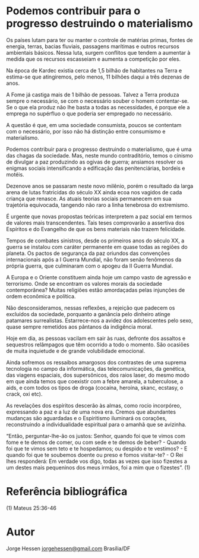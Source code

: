 # Podemos contribuir para o progresso destruindo o materialismo

Os países lutam para ter ou manter o controle de matérias primas, fontes de energia, terras, bacias fluviais, passagens marítimas e outros recursos ambientais básicos. Nessa luta, surgem conflitos que tendem a aumentar à medida que os recursos escasseiam e aumenta a competição por eles.

Na época de Kardec existia cerca de 1,5 bilhão de habitantes na Terra e estima-se que atingiremos, pelo menos, 11 bilhões daqui a três dezenas de anos.

A Fome já castiga mais de 1 bilhão de pessoas. Talvez a Terra produza sempre o necessário, se com o necessário souber o homem contentar-se. Se o que ela produz não lhe basta a todas as necessidades, é porque ele a emprega no supérfluo o que poderia ser empregado no necessário.

A questão é que, em uma sociedade consumista, poucos se contentam com o necessário, por isso não há distinção entre consumismo e materialismo.

Podemos contribuir para o progresso destruindo o materialismo, que é uma das chagas da sociedade. Mas, neste mundo contraditório, temos o cinismo de divulgar a paz produzindo as ogivas de guerra; ansiamos resolver os enigmas sociais intensificando a edificação das penitenciárias, bordeis e motéis.

Dezenove anos se passaram neste novo milênio, porém o resultado da larga arena de lutas fratricidas do século XX ainda ecoa nos vagidos de cada criança que renasce. As atuais teorias sociais permanecem em sua trajetória equivocada, tangendo não raro a linha tenebrosa do extremismo.

É urgente que novas propostas teóricas interpretem a paz social em termos de valores mais transcendentes. Tais teses comprovarão a assertiva dos Espíritos e do Evangelho de que os bens materiais não trazem felicidade.

Tempos de combates sinistros, desde os primeiros anos do século XX, a guerra se instalou com caráter permanente em quase todas as regiões do planeta. Os pactos de segurança da paz oriundos das convenções internacionais após a I Guerra Mundial, não foram senão fenômenos da própria guerra, que culminaram com o apogeu da II Guerra Mundial.

A Europa e o Oriente constituem ainda hoje um campo vasto de agressão e terrorismo. Onde se encontram os valores morais da sociedade contemporânea? Muitas religiões estão amordaçadas pelas injunções de ordem econômica e política.

Não desconsideramos, nessas reflexões, a rejeição que padecem os excluídos da sociedade, porquanto a ganância pelo dinheiro atinge patamares surrealistas. Estarrece-nos a avidez dos adolescentes pelo sexo, quase sempre remetidos aos pântanos da indigência moral.

Hoje em dia, as pessoas vacilam em sair às ruas, defronte dos assaltos e sequestros relâmpagos que têm ocorrido a todo o momento. São ocasiões de muita inquietude e de grande volubilidade emocional.

Ainda sofremos os ressaibos amargosos dos contrastes de uma suprema tecnologia no campo da informática, das telecomunicações, da genética, das viagens espaciais, dos supersônicos, dos raios laser, do mesmo modo em que ainda temos que coexistir com a febre amarela, a tuberculose, a aids, e com todos os tipos de droga (cocaína, heroína, skanc, ecstasy, o crack, oxi etc).

As revelações dos espíritos descerão às almas, como rocio incorpóreo, expressando a paz e a luz de uma nova era. Cremos que abundantes mudanças são aguardadas e o Espiritismo iluminará os corações, reconstruindo a individualidade espiritual para o amanhã que se avizinha.

“Então, perguntar-lhe-ão os justos: Senhor, quando foi que te vimos com fome e te demos de comer, ou com sede e te demos de beber? - Quando foi que te vimos sem teto e te hospedamos; ou despido e te vestimos? - E quando foi que te soubemos doente ou preso e fomos visitar-te? - O Rei lhes responderá: Em verdade vos digo, todas as vezes que isso fizestes a um destes mais pequeninos dos meus irmãos, foi a mim que o fizestes”. (1)

# Referência bibliográfica
(1) Mateus 25:36-46

# Autor
Jorge Hessen
jorgehessen@gmail.com 
Brasília/DF

